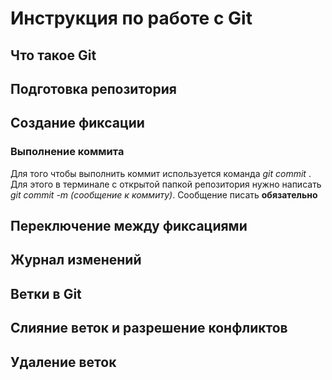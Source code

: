 # Инструкция по работе с Git

## Что такое Git

## Подготовка репозитория

## Создание фиксации

### Выполнение коммита
Для того чтобы выполнить коммит используется команда *git commit* . Для этого в терминале с открытой папкой репозитория нужно написать *git commit -m (сообщение к коммиту)*. Сообщение писать **обязательно**

## Переключение между фиксациями

## Журнал изменений

Ветки в Git
--------------------

Слияние веток и разрешение конфликтов
--------------------------------

Удаление веток
---------------------------